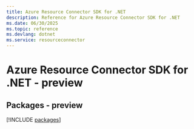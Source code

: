```yaml
---
title: Azure Resource Connector SDK for .NET
description: Reference for Azure Resource Connector SDK for .NET
ms.date: 06/30/2025
ms.topic: reference
ms.devlang: dotnet
ms.service: resourceconnector
---
```

# Azure Resource Connector SDK for .NET - preview
## Packages - preview
[!INCLUDE [packages](resource-connector-index.md)]